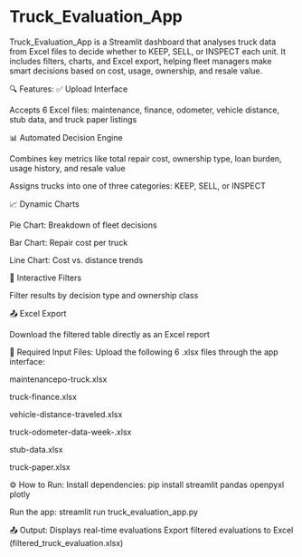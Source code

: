 # Truck_Evaluation_App
Truck_Evaluation_App is a Streamlit dashboard that analyses truck data from Excel files to decide whether to KEEP, SELL, or INSPECT each unit. It includes filters, charts, and Excel export, helping fleet managers make smart decisions based on cost, usage, ownership, and resale value.

🔍 Features:
✅ Upload Interface

Accepts 6 Excel files: maintenance, finance, odometer, vehicle distance, stub data, and truck paper listings

📊 Automated Decision Engine

Combines key metrics like total repair cost, ownership type, loan burden, usage history, and resale value

Assigns trucks into one of three categories: KEEP, SELL, or INSPECT

📈 Dynamic Charts

Pie Chart: Breakdown of fleet decisions

Bar Chart: Repair cost per truck

Line Chart: Cost vs. distance trends

🔎 Interactive Filters

Filter results by decision type and ownership class

📤 Excel Export

Download the filtered table directly as an Excel report

📁 Required Input Files:
Upload the following 6 .xlsx files through the app interface:

maintenancepo-truck.xlsx

truck-finance.xlsx

vehicle-distance-traveled.xlsx

truck-odometer-data-week-.xlsx

stub-data.xlsx

truck-paper.xlsx

⚙️ How to Run:
Install dependencies:
pip install streamlit pandas openpyxl plotly

Run the app:
streamlit run truck_evaluation_app.py

📤 Output:
Displays real-time evaluations
Export filtered evaluations to Excel (filtered_truck_evaluation.xlsx)
